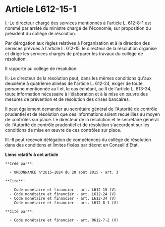 # Article L612-15-1

I.-Le directeur chargé des services mentionnés à l'article L. 612-8-1 est nommé par arrêté du ministre chargé de l'économie,
sur proposition du président du collège de résolution. 

Par dérogation aux règles relatives à l'organisation et à la direction des services prévues à l'article L. 612-15, le
directeur de la résolution organise et dirige les services chargés de préparer les travaux du collège de résolution. 

Il rapporte au collège de résolution. 

II.-Le directeur de la résolution peut, dans les mêmes conditions qu'aux deuxième à quatrième alinéas de l'article L. 612-24,
exiger de toute personne mentionnée au I et, le cas échéant, au II de l'article L. 613-34, toute information nécessaire à
l'élaboration et à la mise en œuvre des mesures de prévention et de résolution des crises bancaires. 

Il peut également demander au secrétaire général de l'Autorité de contrôle prudentiel et de résolution que ces informations
soient recueillies au moyen de contrôles sur place. Le directeur de la résolution et le secrétaire général de l'Autorité de
contrôle prudentiel et de résolution s'accordent sur les conditions de mise en œuvre de ces contrôles sur place. 

III.-Il peut recevoir délégation de compétences du collège de résolution dans des conditions et limites fixées par décret en
Conseil d'Etat.

**Liens relatifs à cet article**

	**Créé par**:

	  - ORDONNANCE n°2015-1024 du 20 août 2015 - art. 3

	**Cite**:

	  - Code monétaire et financier - art. L612-15 (V)
	  - Code monétaire et financier - art. L612-24 (V)
	  - Code monétaire et financier - art. L612-34 (V)
	  - Code monétaire et financier - art. L612-8-1 (V)

	**Cité par**:

	  - Code monétaire et financier - art. R612-7-2 (V)
